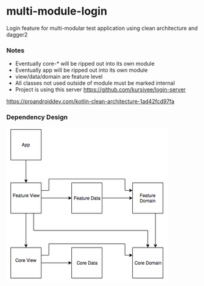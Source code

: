 # multi-module-login
Login feature for multi-modular test application using clean architecture and dagger2

### Notes
- Eventually core-* will be ripped out into its own module
- Eventually app will be ripped out into its own module
- view/data/domain are feature level
- All classes not used outside of module must be marked internal
- Project is using this server https://github.com/kursivee/login-server

https://proandroiddev.com/kotlin-clean-architecture-1ad42fcd97fa

### Dependency Design
![alt text](https://github.com/kursivee/multi-module-login/blob/master/images/design-architecture.png)

